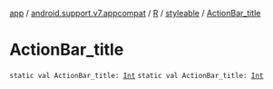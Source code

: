 [app](../../../index.md) / [android.support.v7.appcompat](../../index.md) / [R](../index.md) / [styleable](index.md) / [ActionBar_title](.)

# ActionBar_title

`static val ActionBar_title: `[`Int`](https://kotlinlang.org/api/latest/jvm/stdlib/kotlin/-int/index.html)
`static val ActionBar_title: `[`Int`](https://kotlinlang.org/api/latest/jvm/stdlib/kotlin/-int/index.html)
